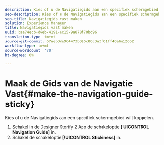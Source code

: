 ```yaml
---
description: Kies of u de Navigatiegids aan een specifiek schermgebied wilt koppelen.
seo-description: Kies of u de Navigatiegids aan een specifiek schermgebied wilt koppelen.
seo-title: Navigatiegids vast maken
solution: Experience Manager
title: Navigatiegids vast maken
uuid: baa74ecb-d6eb-4191-ac15-9a878f70bd96
translation-type: tm+mt
source-git-commit: 67aeb3de964473b326c88c3a3f81ff48a6a12652
workflow-type: tm+mt
source-wordcount: '70'
ht-degree: 0%

---
```



# Maak de Gids van de Navigatie Vast{#make-the-navigation-guide-sticky}

Kies of u de Navigatiegids aan een specifiek schermgebied wilt koppelen.

1. Schakel in de Designer Storify 2 App de schakeloptie **[!UICONTROL Navigation Guide]** in.
1. Schakel de schakeloptie **[!UICONTROL Stickiness]** in.
